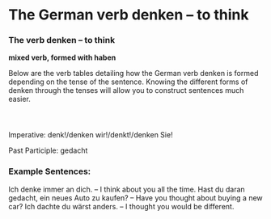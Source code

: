 # The German verb denken – to think



### The verb denken – to think

**mixed verb, formed with haben**

Below are the verb tables detailing how the German verb denken is formed depending on the tense of the sentence. Knowing the different forms of denken through the tenses will allow you to construct sentences much easier.

### 


 

Imperative: denk!/denken wir!/denkt!/denken Sie!

Past Participle: gedacht

### Example Sentences:

Ich denke immer an dich. – I think about you all the time.
Hast du daran gedacht, ein neues Auto zu kaufen? – Have you thought about buying a new car?
Ich dachte du wärst anders. – I thought you would be different.
